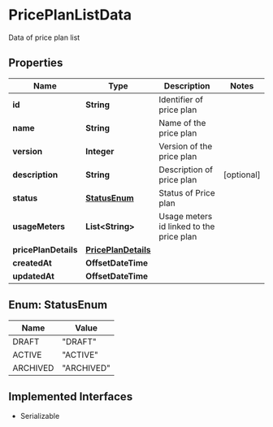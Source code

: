 

# PricePlanListData

Data of price plan list

## Properties

| Name | Type | Description | Notes |
|------------ | ------------- | ------------- | -------------|
|**id** | **String** | Identifier of price plan |  |
|**name** | **String** | Name of the price plan |  |
|**version** | **Integer** | Version of the price plan |  |
|**description** | **String** | Description of price plan |  [optional] |
|**status** | [**StatusEnum**](#StatusEnum) | Status of Price plan |  |
|**usageMeters** | **List&lt;String&gt;** | Usage meters id linked to the price plan |  |
|**pricePlanDetails** | [**PricePlanDetails**](PricePlanDetails.md) |  |  |
|**createdAt** | **OffsetDateTime** |  |  |
|**updatedAt** | **OffsetDateTime** |  |  |



## Enum: StatusEnum

| Name | Value |
|---- | -----|
| DRAFT | &quot;DRAFT&quot; |
| ACTIVE | &quot;ACTIVE&quot; |
| ARCHIVED | &quot;ARCHIVED&quot; |


## Implemented Interfaces

* Serializable


